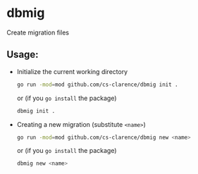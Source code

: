 # dbmig

Create migration files

## Usage:

- Initialize the current working directory

  ```bash
  go run -mod=mod github.com/cs-clarence/dbmig init .
  ```

  or (if you `go install` the package)

  ```bash
  dbmig init .
  ```

- Creating a new migration (substitute `<name>`)

  ```bash
  go run -mod=mod github.com/cs-clarence/dbmig new <name>
  ```

  or (if you `go install` the package)

  ```bash
  dbmig new <name>
  ```
